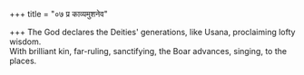 +++
title = "०७ प्र काव्यमुशनेव"

+++
The God declares the Deities' generations, like Usana, proclaiming lofty wisdom.  
     With brilliant kin, far-ruling, sanctifying, the Boar advances, singing, to the places.